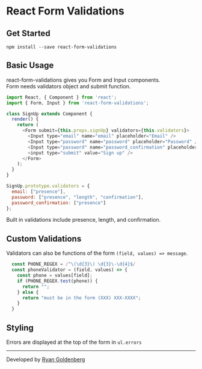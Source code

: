 # React Form Validations

## Get Started
`npm install --save react-form-validations`

## Basic Usage
react-form-validations gives you Form and Input components.  
Form needs validators object and submit function.
```javascript
import React, { Component } from 'react';
import { Form, Input } from 'react-form-validations';

class SignUp extends Component {
  render() {
    return (
      <Form submit={this.props.signUp} validators={this.validators}>
        <Input type="email" name="email" placeholder="Email" />
        <Input type="password" name="password" placeholder="Password" />
        <Input type="password" name="password_confirmation" placeholder="Confirm" />
        <input type="submit" value="Sign up" />
      </Form>
    );
  }
}

SignUp.prototype.validators = {
  email: ["presence"],
  password: ["presence", "length", "confirmation"],
  password_confirmation: ["presence"]
};
```
Built in validations include presence, length, and confirmation.

## Custom Validations
Validators can also be functions of the form `(field, values) => message`.
```javascript
  const PHONE_REGEX = /^\(\d{3}\) \d{3}\-\d{4}$/
  const phoneValidator = (field, values) => {
    const phone = values[field];
    if (PHONE_REGEX.test(phone)) {
      return "";
    } else {
      return "must be in the form (XXX) XXX-XXXX";
    }
  }
```

## Styling
Errors are displayed at the top of the form in `ul.errors`

---
Developed by [Ryan Goldenberg](http://ryandgoldenberg.com)

